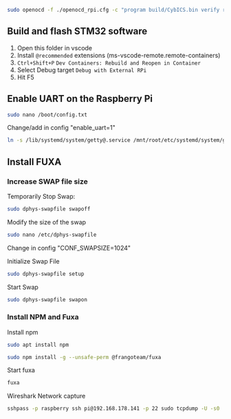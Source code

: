 


```sh
sudo openocd -f ./openocd_rpi.cfg -c "program build/CybICS.bin verify reset exit 0x08000000"
```

## Build and flash STM32 software
1. Open this folder in vscode
1. Install `@recommended` extensions (ms-vscode-remote.remote-containers)
1. `Ctrl+Shift+P` `Dev Containers: Rebuild and Reopen in Container`
1. Select Debug target `Debug with External RPi`
1. Hit F5

## Enable UART on the Raspberry Pi
```sh
sudo nano /boot/config.txt
```
Change/add in config "enable_uart=1"

```sh
ln -s /lib/systemd/system/getty@.service /mnt/root/etc/systemd/system/getty.target.wants/getty@ttyGS0.service
```

## Install FUXA
### Increase SWAP file size
Temporarily Stop Swap:
```sh
sudo dphys-swapfile swapoff
```

Modify the size of the swap
```sh
sudo nano /etc/dphys-swapfile
```
Change in config "CONF_SWAPSIZE=1024"

Initialize Swap File
```sh
sudo dphys-swapfile setup
```
Start Swap
```sh
sudo dphys-swapfile swapon
```

### Install NPM and Fuxa
Install npm
```sh
sudo apt install npm
```

```sh
sudo npm install -g --unsafe-perm @frangoteam/fuxa
```

Start fuxa
```sh
fuxa
```

Wireshark Network capture
```sh
sshpass -p raspberry ssh pi@192.168.178.141 -p 22 sudo tcpdump -U -s0 'not port 22' -i lo -w - | sudo wireshark -k -i -
```
